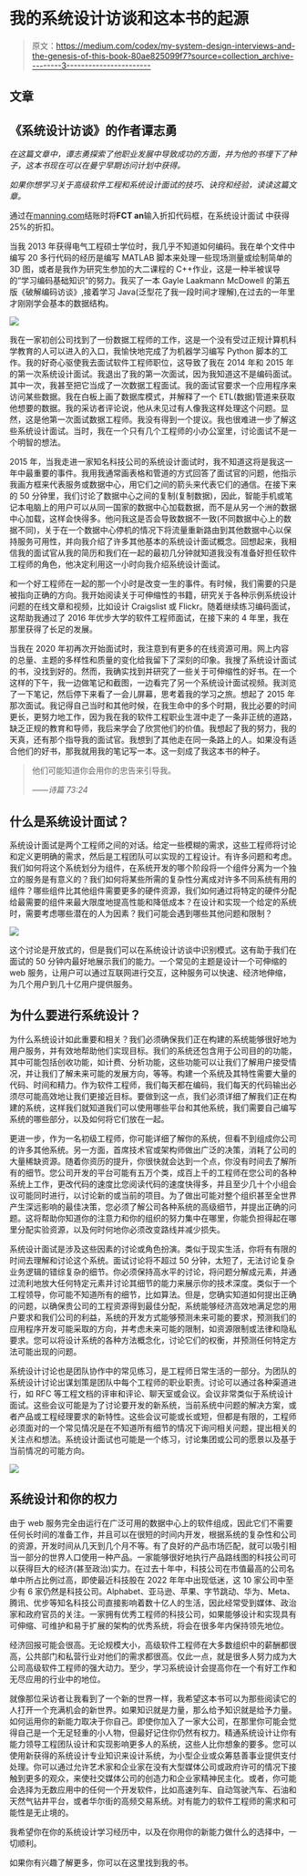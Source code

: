 # 我的系统设计访谈和这本书的起源

> 原文：<https://medium.com/codex/my-system-design-interviews-and-the-genesis-of-this-book-80ae825099f7?source=collection_archive---------3----------------------->

## 文章

## 《系统设计访谈》的作者谭志勇

*在这篇文章中，谭志勇探索了他职业发展中导致成功的方面，并为他的书埋下了种子，这本书现在可以在曼宁早期访问计划中获得。*

*如果你想学习关于高级软件工程和系统设计面试的技巧、诀窍和经验，读读这篇文章。*

通过在[manning.com](https://www.manning.com/books/acing-the-system-design-interview?utm_source=medium&utm_medium=referral&utm_campaign=book_tan_acing_6_16_22)结账时将**FCT an**输入折扣代码框，在系统设计面试 中获得 25%的折扣。

当我 2013 年获得电气工程硕士学位时，我几乎不知道如何编码。我在单个文件中编写 20 多行代码的经历是编写 MATLAB 脚本来处理一些现场测量或绘制简单的 3D 图，或者是我作为研究生参加的大二课程的 C++作业，这是一种半被误导的“学习编码基础知识”的努力。我买了一本 Gayle Laakmann McDowell 的第五版《破解编码访谈》,接着学习 Java(泛型花了我一段时间才理解),在过去的一年里才刚刚学会基本的数据结构。

![](img/07d2d92834f92e858c494f27ba55719a.png)

我在一家初创公司找到了一份数据工程师的工作，这是一个没有受过正规计算机科学教育的人可以进入的入口，我愉快地完成了为机器学习编写 Python 脚本的工作。我的好奇心驱使我去面试软件工程师职位，这导致了我在 2014 年和 2015 年的第一次系统设计面试。我退出了我的第一次面试，因为我知道这不是编码面试。其中一次，我甚至把它当成了一次数据工程面试。我的面试官要求一个应用程序来访问某些数据。我在白板上画了数据库模式，并解释了一个 ETL(数据)管道来获取他想要的数据。我的采访者评论说，他从未见过有人像我这样处理这个问题。显然，这是他第一次面试数据工程师。我没有得到一个提议。我也很难进一步了解这些系统设计面试。当时，我在一个只有几个工程师的小办公室里，讨论面试不是一个明智的想法。

2015 年，当我走进一家知名科技公司的系统设计面试时，我不知道这将是我这一年中最重要的事件。我用我通常画表格和管道的方式回答了面试官的问题，他指示我画方框来代表服务或数据中心，用它们之间的箭头来代表它们的通信。在接下来的 50 分钟里，我们讨论了数据中心之间的复制(复制数据)，因此，智能手机或笔记本电脑上的用户可以从同一国家的数据中心加载数据，而不是从另一个洲的数据中心加载，这样会快得多。他问我这是否会导致数据不一致(不同数据中心上的数据不同)，关于在一个数据中心停机的情况下将流量重新路由到其他数据中心以保持服务可用性，并向我介绍了许多其他基本的系统设计面试概念。回想起来，我相信我的面试官从我的简历和我们在一起的最初几分钟就知道我没有准备好担任软件工程师的角色，他决定利用这一小时向我介绍系统设计面试。

和一个好工程师在一起的那一个小时是改变一生的事件。有时候，我们需要的只是被指向正确的方向。我开始阅读关于可伸缩性的书籍，研究关于各种示例系统设计问题的在线文章和视频，比如设计 Craigslist 或 Flickr。随着继续练习编码面试，这帮助我通过了 2016 年优步大学的软件工程师面试，在接下来的 4 年里，我在那里获得了长足的发展。

当我在 2020 年初再次开始面试时，我注意到有更多的在线资源可用。网上内容的总量、主题的多样性和质量的变化给我留下了深刻的印象。我搜了系统设计面试的书，没找到好的。然而，我确实找到并研究了一些关于可伸缩性的好书。在一个这样的下午，我一边做笔记和截图，一边看完了另一个系统设计面试视频。我浏览了一下笔记，然后停下来看了一会儿屏幕，思考着我的学习之旅。想起了 2015 年那次面试。我记得自己当时和其他时候，在我生命中的多个时期，我比必要的时间更长，更努力地工作，因为我在我的软件工程职业生涯中走了一条非正统的道路，缺乏正规的教育和导师，我后来学会了欣赏他们的价值。我想起了我的努力，我的天真，还有那个指导我的面试官。我想到了其他走在同一条路上的人。如果没有适合他们的好书，那我就用我的笔记写一本。这一刻成了我这本书的种子。

> 他们可能知道你会用你的忠告来引导我。
> 
> *——诗篇 73:24*

## **什么是系统设计面试？**

系统设计面试是两个工程师之间的对话。给定一些模糊的需求，这些工程师将讨论和定义更明确的需求，然后是工程团队可以实现的工程设计。有许多问题和考虑。我们如何将这个系统划分为组件，在系统开发的哪个阶段将一个组件分离为一个独立的服务是有意义的？我们如何将某些所需的复杂性分离成对许多不同系统有用的组件？哪些组件比其他组件需要更多的硬件资源，我们如何通过将特定的硬件分配给最需要的组件来最大限度地提高性能和降低成本？在设计和实现一个给定的系统时，需要考虑哪些潜在的人为因素？我们可能会遇到哪些其他问题和限制？

![](img/bd0c36e74db13866d83e2d4632200839.png)

这个讨论是开放式的，但是我们可以在系统设计访谈中识别模式。这有助于我们在面试的 50 分钟内最好地展示我们的能力。一个常见的主题是设计一个可伸缩的 web 服务，让用户可以通过互联网进行交互，这种服务可以快速、经济地伸缩，为几个用户到几十亿用户提供服务。

## **为什么要进行系统设计？**

为什么系统设计如此重要和相关？我们必须确保我们正在构建的系统能够很好地为用户服务，并有效地帮助他们实现目标。我们的系统还包含用于公司目的的功能，其中可能包括创收功能，如计费、分析功能，这些功能可以让我们了解用户接受情况，并让我们了解未来可能的发展方向，等等。构建一个系统及其特性需要大量的代码、时间和精力。作为软件工程师，我们每天都在编码，我们每天的代码输出必须尽可能高效地让我们更接近目标。要做到这一点，我们必须详细了解我们正在构建的系统，这样我们就知道我们可以使用哪些平台和其他系统，我们需要自己编写系统的哪些部分，以及如何将它们放在一起。

更进一步，作为一名初级工程师，你可能详细了解你的系统，但看不到组成你公司的许多其他系统。另一方面，首席技术官或架构师做出广泛的决策，消耗了公司的大量稀缺资源。随着你资历的提升，你很快就会达到一个点，你没有时间去了解所有的细节。您公司开发的平台可能有五万个类，成百上千的工程师在您公司的各种系统上工作，更改代码的速度比您阅读代码的速度快得多，并且至少几十个小组会议可能同时进行，以讨论新的或当前的项目。为了做出可能对整个组织甚至全世界产生深远影响的最佳决策，您必须了解公司各种系统的高级细节，并提出正确的问题。这将帮助你知道你的注意力和你的组织的努力集中在哪里，你能负担得起在哪里分配实验资源，以及何时何地你必须改变路线并减少损失。

系统设计面试是涉及这些因素的讨论或角色扮演。类似于现实生活，你将有有限的时间去理解和讨论这个系统。面试讨论将不超过 50 分钟，太短了，无法讨论复杂业务逻辑的错综复杂的细节。你必须保持高水平的讨论，将问题分解成元素，并通过流利地放大任何特定元素并讨论其细节的能力来展示你的技术深度。类似于一个工程领导，你可能不知道所有的细节，比如算法。但是，您确实知道如何提出正确的问题，以确保贵公司的工程资源得到最佳分配，系统能够经济高效地满足您的用户要求和我们公司的利益，系统的开发方式能够预测未来可能的要求，预测我们的应用程序开发可能采取的方向，并考虑未来可能的限制，如资源限制或法律和隐私要求。您可以将设计系统的各种方法概念化，讨论它们的权衡，并预测任何特定方法可能出现的问题。

系统设计讨论也是团队协作中的常见练习，是工程师日常生活的一部分。为团队的系统设计讨论出谋划策是团队中每个工程师的职业职责。讨论可以通过各种渠道进行，如 RFC 等工程文档的评审和评论、聊天室或会议。会议非常类似于系统设计面试。这些会议可能是为了讨论要开发的新系统，当前系统中问题的解决方案，或者产品或工程经理要求的新特性。这些会议可能或长或短，但都是有限的，工程师必须面对的一个常见情况是在不知道所有细节的情况下询问相关问题，提出相关的关注点和想法。系统设计面试也可能是一个练习，讨论集团或公司的愿景以及基于当前情况的可能方向。

![](img/6eca70d9ce866a63539b58e2d9b96764.png)

## **系统设计和你的权力**

由于 web 服务完全由运行在广泛可用的数据中心上的软件组成，因此它们不需要任何长时间的准备工作，并且可以在很短的时间内开发，根据系统的复杂性和公司的资源，开发时间从几天到几个月不等。有了良好的产品市场匹配，就可以吸引相当一部分的世界人口使用一种产品。一家能够很好地执行产品路线图的科技公司可以获得巨大的经济(甚至政治)实力。在过去十年中，科技公司在市值最高的公司名单中所占比例过高，即使最近科技股在 2022 年年中出现低迷，这 10 家公司中至少有 6 家仍然是科技公司。Alphabet、亚马逊、苹果、字节跳动、华为、Meta、腾讯、优步等知名科技公司直接影响着数十亿人的生活，因此经常受到媒体、政治家和政府官员的关注。一家拥有优秀工程师的科技公司，如果能够设计和实现具有可伸缩、可维护和易于扩展的架构的优秀系统，将会在很多年内保持领先地位。

经济回报可能会很高。无论规模大小，高级软件工程师在大多数组织中的薪酬都很高，公共部门和私营行业对他们的需求都很高。仅此一点，就是很多人努力成为大公司高级软件工程师的强大动力。至少，学习系统设计会提高你在一个有好工作和无尽应用的行业中的地位。

就像那位采访者让我看到了一个新的世界一样，我希望这本书可以为那些阅读它的人打开一个充满机会的新世界。如果知识就是力量，那么给予知识就是给予力量。如何运用你的新能力取决于你自己。即使你加入了一家大公司，在那里你可能会觉得自己是一个无足轻重的小人物，但最好记住你仍然有权力。精通系统设计让你有能力领导工程团队设计和实现影响更多人的系统，这些人比你想象的要多。您可以使用新获得的系统设计专业知识来设计系统，为小型企业或众筹慈善事业提供支付处理。你可以通过允许艺术家和企业家在没有大型媒体公司或政府许可的情况下接触到更多的观众，来使社交媒体公司的创造力和企业家精神民主化。或者，你可能会选择为无数应用中的任何一个开发软件，比如高速列车、自动驾驶汽车、石油和天然气钻井平台，或者华尔街的高频交易系统。对有能力的软件工程师的需求和可能性是无止境的。

我希望你在你的系统设计学习经历中，以及在你用你的新能力做什么的选择中，一切顺利。

如果你有兴趣了解更多，你可以在这里找到我的书。